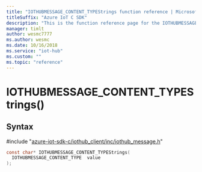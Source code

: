 ```yaml
---                             
title: "IOTHUBMESSAGE_CONTENT_TYPEStrings function reference | Microsoft Docs" 
titleSuffix: "Azure IoT C SDK"            
description: "This is the function reference page for the IOTHUBMESSAGE_CONTENT_TYPEStrings() function in the Azure IoT C SDK. This SDK is used with Azure IoT Hub and Azure IoT Hub Device Provisioning Service"            
manager: timlt                 
author: wesmc7777              
ms.author: wesmc               
ms.date: 10/16/2018                    
ms.service: "iot-hub"             
ms.custom: ""                
ms.topic: "reference"        
---                            
```


# IOTHUBMESSAGE_CONTENT_TYPEStrings()

## Syntax

\#include "[azure-iot-sdk-c/iothub_client/inc/iothub_message.h](../iothub-message-h.md)"  
```C
const char* IOTHUBMESSAGE_CONTENT_TYPEStrings(
  IOTHUBMESSAGE_CONTENT_TYPE  value
);
```

